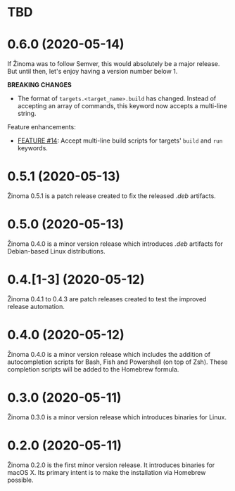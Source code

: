 # TBD

# 0.6.0 (2020-05-14)

If Žinoma was to follow Semver, this would absolutely be a major release. But until then, let's enjoy having a version number below 1.

__BREAKING CHANGES__

- The format of `targets.<target_name>.build` has changed. Instead of accepting an array of commands, this keyword now accepts a multi-line string.

Feature enhancements:

- [FEATURE #14](https://github.com/fbecart/zinoma/issues/14): Accept multi-line build scripts for targets' `build` and `run` keywords.

# 0.5.1 (2020-05-13)

Žinoma 0.5.1 is a patch release created to fix the released _.deb_ artifacts.

# 0.5.0 (2020-05-13)

Žinoma 0.4.0 is a minor version release which introduces _.deb_ artifacts for Debian-based Linux distributions.

# 0.4.\[1-3] (2020-05-12)

Žinoma 0.4.1 to 0.4.3 are patch releases created to test the improved release automation.

# 0.4.0 (2020-05-12)

Žinoma 0.4.0 is a minor version release which includes the addition of autocompletion scripts for Bash, Fish and Powershell (on top of Zsh).
These completion scripts will be added to the Homebrew formula.

# 0.3.0 (2020-05-11)

Žinoma 0.3.0 is a minor version release which introduces binaries for Linux.

# 0.2.0 (2020-05-11)

Žinoma 0.2.0 is the first minor version release. It introduces binaries for macOS X. Its primary intent is to make the installation via Homebrew possible.
